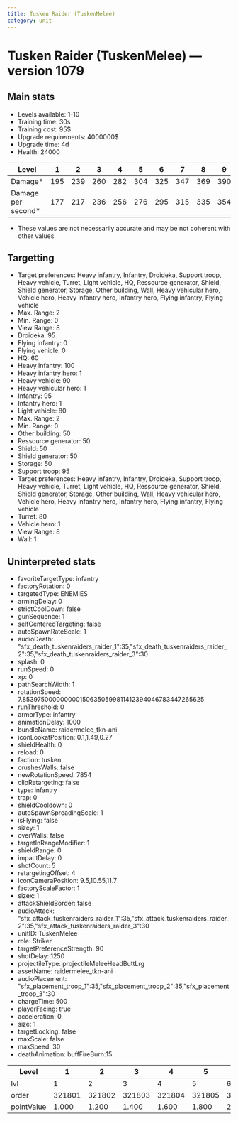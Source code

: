 ```yaml
---
title: Tusken Raider (TuskenMelee)
category: unit
---
```


# Tusken Raider (TuskenMelee) — version 1079

## Main stats

  * Levels available: 1-10
  * Training time: 30s
  * Training cost: 95$
  * Upgrade requirements: 4000000$
  * Upgrade time: 4d
  * Health: 24000

|Level             |1  |2  |3  |4  |5  |6  |7  |8  |9  |10 |
|------------------|---|---|---|---|---|---|---|---|---|---|
|Damage*           |195|239|260|282|304|325|347|369|390|434|
|Damage per second*|177|217|236|256|276|295|315|335|354|394|

* These values are not necessarily accurate and may be not coherent with other values

## Targetting

  * Target preferences: Heavy infantry, Infantry, Droideka, Support troop, Heavy vehicle, Turret, Light vehicle, HQ, Ressource generator, Shield, Shield generator, Storage, Other building, Wall, Heavy vehicular hero, Vehicle hero, Heavy infantry hero, Infantry hero, Flying infantry, Flying vehicle
  * Max. Range: 2
  * Min. Range: 0
  * View Range: 8
  * Droideka: 95
  * Flying infantry: 0
  * Flying vehicle: 0
  * HQ: 60
  * Heavy infantry: 100
  * Heavy infantry hero: 1
  * Heavy vehicle: 90
  * Heavy vehicular hero: 1
  * Infantry: 95
  * Infantry hero: 1
  * Light vehicle: 80
  * Max. Range: 2
  * Min. Range: 0
  * Other building: 50
  * Ressource generator: 50
  * Shield: 50
  * Shield generator: 50
  * Storage: 50
  * Support troop: 95
  * Target preferences: Heavy infantry, Infantry, Droideka, Support troop, Heavy vehicle, Turret, Light vehicle, HQ, Ressource generator, Shield, Shield generator, Storage, Other building, Wall, Heavy vehicular hero, Vehicle hero, Heavy infantry hero, Infantry hero, Flying infantry, Flying vehicle
  * Turret: 80
  * Vehicle hero: 1
  * View Range: 8
  * Wall: 1

## Uninterpreted stats

  * favoriteTargetType: infantry
  * factoryRotation: 0
  * targetedType: ENEMIES
  * armingDelay: 0
  * strictCoolDown: false
  * gunSequence: 1
  * selfCenteredTargeting: false
  * autoSpawnRateScale: 1
  * audioDeath: "sfx_death_tuskenraiders_raider_1":35,"sfx_death_tuskenraiders_raider_2":35,"sfx_death_tuskenraiders_raider_3":30
  * splash: 0
  * runSpeed: 0
  * xp: 0
  * pathSearchWidth: 1
  * rotationSpeed: 7.8539750000000001506350599811412394046783447265625
  * runThreshold: 0
  * armorType: infantry
  * animationDelay: 1000
  * bundleName: raidermelee_tkn-ani
  * iconLookatPosition: 0.1,1.49,0.27
  * shieldHealth: 0
  * reload: 0
  * faction: tusken
  * crushesWalls: false
  * newRotationSpeed: 7854
  * clipRetargeting: false
  * type: infantry
  * trap: 0
  * shieldCooldown: 0
  * autoSpawnSpreadingScale: 1
  * isFlying: false
  * sizey: 1
  * overWalls: false
  * targetInRangeModifier: 1
  * shieldRange: 0
  * impactDelay: 0
  * shotCount: 5
  * retargetingOffset: 4
  * iconCameraPosition: 9.5,10.55,11.7
  * factoryScaleFactor: 1
  * sizex: 1
  * attackShieldBorder: false
  * audioAttack: "sfx_attack_tuskenraiders_raider_1":35,"sfx_attack_tuskenraiders_raider_2":35,"sfx_attack_tuskenraiders_raider_3":30
  * unitID: TuskenMelee
  * role: Striker
  * targetPreferenceStrength: 90
  * shotDelay: 1250
  * projectileType: projectileMeleeHeadButtLrg
  * assetName: raidermelee_tkn-ani
  * audioPlacement: "sfx_placement_troop_1":35,"sfx_placement_troop_2":35,"sfx_placement_troop_3":30
  * chargeTime: 500
  * playerFacing: true
  * acceleration: 0
  * size: 1
  * targetLocking: false
  * maxScale: false
  * maxSpeed: 30
  * deathAnimation: buffFireBurn:15

|Level     |1     |2     |3     |4     |5     |6     |7     |8     |9     |10    |
|----------|------|------|------|------|------|------|------|------|------|------|
|lvl       |1     |2     |3     |4     |5     |6     |7     |8     |9     |10    |
|order     |321801|321802|321803|321804|321805|321806|321807|321808|321809|321810|
|pointValue|1.000 |1.200 |1.400 |1.600 |1.800 |2.000 |2.200 |2.400 |2.600 |3.000 |

